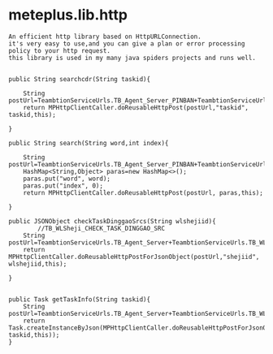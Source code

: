 # meteplus.lib.http
    An efficient http library based on HttpURLConnection.
    it's very easy to use,and you can give a plan or error processing policy to your http request.
    this library is used in my many java spiders projects and runs well.
    
    
    public String searchcdr(String taskid){

        String postUrl=TeambtionServiceUrls.TB_Agent_Server_PINBAN+TeambtionServiceUrls.TB_PINBAN_SEARCH_TASK_BY_ID;
        return MPHttpClientCaller.doReusableHttpPost(postUrl,"taskid", taskid,this);
       
    }      
    
    public String search(String word,int index){

        String postUrl=TeambtionServiceUrls.TB_Agent_Server_PINBAN+TeambtionServiceUrls.TB_PINBAN_SEARCH_TASKS;
        HashMap<String,Object> paras=new HashMap<>();
        paras.put("word", word);
        paras.put("index", 0);
        return MPHttpClientCaller.doReusableHttpPost(postUrl, paras,this);
     
    }     

    public JSONObject checkTaskDinggaoSrcs(String wlshejiid){
            //TB_WLSheji_CHECK_TASK_DINGGAO_SRC    
        String postUrl=TeambtionServiceUrls.TB_Agent_Server+TeambtionServiceUrls.TB_WLSheji_CHECK_TASK_DINGGAO_SRC;
        return MPHttpClientCaller.doReusableHttpPostForJsonObject(postUrl,"shejiid", wlshejiid,this);
       
    }
    
    
    public Task getTaskInfo(String taskid){
        String postUrl=TeambtionServiceUrls.TB_Agent_Server+TeambtionServiceUrls.TB_WLSheji_GET_TASK;
        return Task.createInstanceByJson(MPHttpClientCaller.doReusableHttpPostForJsonObject(postUrl,"taskid", taskid,this));
    }
  
